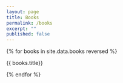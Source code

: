 ```yaml
---
layout: page
title: Books
permalink: /books
excerpt: ""
published: false
---
```



{% for books in site.data.books reversed %}
  <p>{{ books.title}}</p>
{% endfor %}
